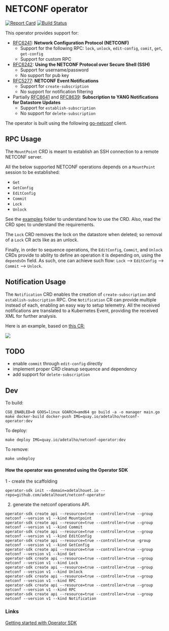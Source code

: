 # NETCONF operator

[![Report Card](https://goreportcard.com/badge/github.com/adetalhouet/netconf-operator)](https://goreportcard.com/report/github.com/adetalhouet/netconf-operator)
[![Build Status](https://travis-ci.org/adetalhouet/netconf-operator.png)](https://travis-ci.org/adetalhouet/netconf-operator)


This operator provides support for:
- [RFC6241](http://tools.ietf.org/html/rfc6241): **Network Configuration Protocol (NETCONF)**
    - Support for the following RPC: `lock`, `unlock`, `edit-config`, `comit`, `get`, `get-config`
    - Support for custom RPC
- [RFC6242](http://tools.ietf.org/html/rfc6242): **Using the NETCONF Protocol over Secure Shell (SSH)**
    - Support for username/password
    - No support for pub key 
- [RFC5277](https://datatracker.ietf.org/doc/html/rfc5277): **NETCONF Event Notifications**
    - Support for `create-subscription`
    - No support for notification filtering
- Partially [RFC8641](https://datatracker.ietf.org/doc/html/rfc8641) and [RFC8639](https://datatracker.ietf.org/doc/html/rfc8639): **Subscription to YANG Notifications for Datastore Updates**
    - Support for `establish-subscription`
    - No support for `delete-subscription`


The operator is built using the following [go-netconf](https://github.com/adetalhouet/go-netconf) client.

## RPC Usage

The `MountPoint` CRD is meant to establish an SSH connection to a remote NETCONF server.

All the below supported NETCONF operations depends on a `MountPoint` session to be established:
- `Get`
- `GetConfig`
- `EditConfig`
- `Commit`
- `Lock`
- `Unlock`

See the [examples](https://github.com/adetalhouet/netconf-operator/tree/main/examples) folder to understand how to use the CRD. Also, read the CRD spec to understand the requirements.

The `Lock` CRD removes the lock on the datastore when deleted; so removal of a `Lock` CR acts like as an unlock.

Finally, in order to sequence operations, the `EditConfig`, `Commit`, and `Unlock` CRDs provide to ability to define an operation it is depending on, using the `dependsOn` field. As such, one can achieve such flow: `Lock` --> `EditConfig` --> `Commit` --> `Unlock`.

## Notification Usage

The `Notification` CRD enables the creation of `create-subscription` and `establish-subscription` RPC. One `Notification` CR can provide multiple instead of each, enabling an easy way to setup telemetry. All the received notifications are translated to a Kubernetes Event, providing the received XML for further analysis.

Here is an example, based on [this CR:](https://github.com/adetalhouet/netconf-operator/blob/main/examples/notifications/create-subscriptions.yaml)

![](https://raw.githubusercontent.com/adetalhouet/netconf-operator/main/docs/netconf-notification-example.png)

## TODO
- enable `commit` through `edit-config` directly
- implement proper CRD cleanup sequence and dependency
- add support for `delete-subscription`

## Dev

To build:
~~~
CGO_ENABLED=0 GOOS=linux GOARCH=amd64 go build -a -o manager main.go
make docker-build docker-push IMG=quay.io/adetalho/netconf-operator:dev
~~~

To deploy:
~~~
make deploy IMG=quay.io/adetalho/netconf-operator:dev
~~~

To remove:
~~~
make undeploy
~~~

#### How the operator was generated using the Operator SDK

1 - create the scaffolding
~~~
operator-sdk init --domain=adetalhouet.io --repo=github.com/adetalhouet/netconf-operator
~~~
2. generate the netconf operations API.
~~~
operator-sdk create api --resource=true --controller=true --group netconf --version v1 --kind Mountpoint
operator-sdk create api --resource=true --controller=true --group netconf --version v1 --kind Commit
operator-sdk create api --resource=true --controller=true --group netconf --version v1 --kind EditConfig
operator-sdk create api --resource=true --controller=true -group netconf --version v1 --kind GetConfig
operator-sdk create api --resource=true --controller=true --group netconf --version v1 --kind Get
operator-sdk create api --resource=true --controller=true --group netconf --version v1 --kind Lock
operator-sdk create api --resource=true --controller=true --group netconf --version v1 --kind Unlock
operator-sdk create api --resource=true --controller=true --group netconf --version v1 --kind RPC
operator-sdk create api --resource=true --controller=true --group netconf --version v1 --kind RPC
operator-sdk create api --resource=true --controller=true --group netconf --version v1 --kind Notification
~~~


### Links

[Getting started with Operator SDK](https://docs.openshift.com/container-platform/4.8/operators/operator_sdk/golang/osdk-golang-quickstart.html)
